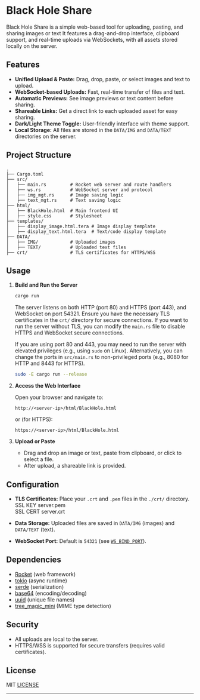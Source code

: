 # Black Hole Share

Black Hole Share is a simple web-based tool for uploading, pasting, and sharing images or text It features a drag-and-drop interface, clipboard support, and real-time uploads via WebSockets, with all assets stored locally on the server.

## Features

- **Unified Upload & Paste:** Drag, drop, paste, or select images and text to upload.
- **WebSocket-based Uploads:** Fast, real-time transfer of files and text.
- **Automatic Previews:** See image previews or text content before sharing.
- **Shareable Links:** Get a direct link to each uploaded asset for easy sharing.
- **Dark/Light Theme Toggle:** User-friendly interface with theme support.
- **Local Storage:** All files are stored in the `DATA/IMG` and `DATA/TEXT` directories on the server.

## Project Structure

```
.
├── Cargo.toml
├── src/
│   ├── main.rs         # Rocket web server and route handlers
│   ├── ws.rs           # WebSocket server and protocol
│   ├── img_mgt.rs      # Image saving logic
│   ├── text_mgt.rs     # Text saving logic
├── html/
│   ├── BlackHole.html  # Main frontend UI
│   ├── style.css       # Stylesheet
├── templates/
│   ├── display_image.html.tera # Image display template
│   ├── display_text.html.tera  # Text/code display template
├── DATA/
│   ├── IMG/            # Uploaded images
│   ├── TEXT/           # Uploaded text files
├── crt/                # TLS certificates for HTTPS/WSS
```

## Usage

1. **Build and Run the Server**

   ```sh
   cargo run
   ```

    The server listens on both HTTP (port 80) and HTTPS (port 443), and WebSocket on port 54321. 
    Ensure you have the necessary TLS certificates in the `crt/` directory for secure connections.
    If you want to run the server without TLS, you can modify the `main.rs` file to disable HTTPS and WebSocket secure connections.

   If you are using port 80 and 443, you may need to run the server with elevated privileges (e.g., using `sudo` on Linux). Alternatively, you can change the ports in `src/main.rs` to non-privileged ports (e.g., 8080 for HTTP and 8443 for HTTPS).

   ```sh
   sudo -E cargo run --release
   ```


2. **Access the Web Interface**

   Open your browser and navigate to:

   ```
   http://<server-ip>/html/BlackHole.html
   ```

   or (for HTTPS):

   ```
   https://<server-ip>/html/BlackHole.html
   ```

3. **Upload or Paste**

   - Drag and drop an image or text, paste from clipboard, or click to select a file.
   - After upload, a shareable link is provided.

## Configuration

- **TLS Certificates:** Place your `.crt` and `.pem` files in the `./crt/` directory. \
  SSL KEY server.pem \
  SSL CERT server.crt

- **Data Storage:** Uploaded files are saved in `DATA/IMG` (images) and `DATA/TEXT` (text).
- **WebSocket Port:** Default is `54321` (see [`WS_BIND_PORT`](src/main.rs)).

## Dependencies

- [Rocket](https://rocket.rs/) (web framework)
- [tokio](https://tokio.rs/) (async runtime)
- [serde](https://serde.rs/) (serialization)
- [base64](https://crates.io/crates/base64) (encoding/decoding)
- [uuid](https://crates.io/crates/uuid) (unique file names)
- [tree_magic_mini](https://crates.io/crates/tree_magic_mini) (MIME type detection)

## Security

- All uploads are local to the server.
- HTTPS/WSS is supported for secure transfers (requires valid certificates).

## License

MIT [LICENSE](LICENSE)

---

